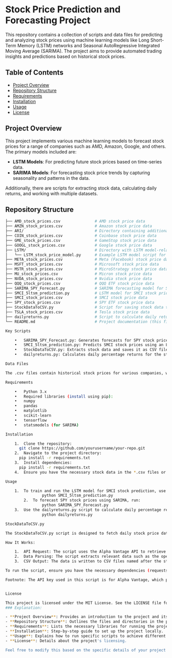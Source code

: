 # Stock Price Prediction and Forecasting Project

This repository contains a collection of scripts and data files for predicting and analyzing stock prices using machine learning models like Long Short-Term Memory (LSTM) networks and Seasonal AutoRegressive Integrated Moving Average (SARIMA). The project aims to provide automated trading insights and predictions based on historical stock prices.

## Table of Contents
- [Project Overview](#project-overview)
- [Repository Structure](#repository-structure)
- [Requirements](#requirements)
- [Installation](#installation)
- [Usage](#usage)
- [License](#license)

## Project Overview

This project implements various machine learning models to forecast stock prices for a range of companies such as AMD, Amazon, Google, and others. The primary models included are:
- **LSTM Models**: For predicting future stock prices based on time-series data.
- **SARIMA Models**: For forecasting stock price trends by capturing seasonality and patterns in the data.

Additionally, there are scripts for extracting stock data, calculating daily returns, and working with multiple datasets.

## Repository Structure

```bash
├── AMD_stock_prices.csv               # AMD stock price data
├── AMZN_stock_prices.csv              # Amazon stock price data
├── ARI/                               # Directory containing additional resources and scripts for ARI-related analysis
├── COIN_stock_prices.csv              # Coinbase stock price data
├── GME_stock_prices.csv               # GameStop stock price data
├── GOOGL_stock_prices.csv             # Google stock price data
├── LSTM/                              # Directory with LSTM model-related code
│   └── LSTM_stock_price_model.py      # Example LSTM model script for stock price prediction
├── META_stock_prices.csv              # Meta (Facebook) stock price data
├── MSFT_stock_prices.csv              # Microsoft stock price data
├── MSTR_stock_prices.csv              # MicroStrategy stock price data
├── MU_stock_prices.csv                # Micron stock price data
├── NVDA_stock_prices.csv              # Nvidia stock price data
├── QQQ_stock_prices.csv               # QQQ ETF stock price data
├── SARIMA_SPY_Forecast.py             # SARIMA forecasting model for SPY stock prices
├── SMCI_5ltsm_prediction.py           # LSTM model for SMCI stock price prediction
├── SMCI_stock_prices.csv              # SMCI stock price data
├── SPY_stock_prices.csv               # SPY ETF stock price data
├── StockDataToCSV.py                  # Script for saving stock data to CSV
├── TSLA_stock_prices.csv              # Tesla stock price data
├── dailyreturns.py                    # Script to calculate daily returns
└── README.md                          # Project documentation (this file)

Key Scripts

	•	SARIMA_SPY_Forecast.py: Generates forecasts for SPY stock prices using SARIMA models.
	•	SMCI_5ltsm_prediction.py: Predicts SMCI stock prices using an LSTM model trained on historical data.
	•	StockDataToCSV.py: Extracts stock data and saves it as CSV files for further analysis.
	•	dailyreturns.py: Calculates daily percentage returns for the stocks in the dataset.

Data Files

The .csv files contain historical stock prices for various companies, which are used by the models for training and prediction.

Requirements

	•	Python 3.x
	•	Required libraries (install using pip):
	•	numpy
	•	pandas
	•	matplotlib
	•	scikit-learn
	•	tensorflow
	•	statsmodels (for SARIMA)

Installation

	1.	Clone the repository:
      git clone https://github.com/yourusername/your-repo.git
	2.	Navigate to the project directory:
      pip install -r requirements.txt
	3.	Install dependencies:
      pip install -r requirements.txt
	4.	Ensure you have the necessary stock data in the *.csv files or run StockDataToCSV.py to generate them.

Usage

	1.	To train and run the LSTM model for SMCI stock prediction, use:
                python SMCI_5ltsm_prediction.py
        2.	To forecast SPY stock prices using SARIMA, run:
                python SARIMA_SPY_Forecast.py
	3.	Use the dailyreturns.py script to calculate daily percentage returns for the stocks:
                python dailyreturns.py

StockDataToCSV.py

The StockDataToCSV.py script is designed to fetch daily stock price data from the Alpha Vantage API for a predefined list of stock symbols. The data is then saved into separate CSV files for each symbol. The script automates the process of data retrieval and storage, making it easier to work with historical stock data for analysis or model training.

How It Works:

	1.	API Request: The script uses the Alpha Vantage API to retrieve the daily time series stock data for a list of stock symbols, which currently includes companies like Intel (INTC), Tesla (TSLA), and Microsoft (MSFT).
	2.	Data Parsing: The script extracts relevant data such as the open, high, low, close prices, and trading volume from the API response.
	3.	CSV Output: The data is written to CSV files named after the stock symbols (e.g., INTC_stock_prices.csv, TSLA_stock_prices.csv). These files contain daily historical prices and volumes for each stock.

To run the script, ensure you have the necessary dependencies (requests, csv), and execute the file with: python StockDataToCSV.py

Footnote: The API key used in this script is for Alpha Vantage, which provides free API access for stock market data. Note that there is a limit on the number of API calls per minute in the free tier. If you encounter issues with the API, you may need to wait and rerun the script or consider upgrading to a premium API key.


License

This project is licensed under the MIT License. See the LICENSE file for details.
### Explanation:

- **Project Overview**: Provides an introduction to the project and its goals.
- **Repository Structure**: Outlines the files and directories in the project.
- **Requirements**: Lists the necessary libraries for running the project.
- **Installation**: Step-by-step guide to set up the project locally.
- **Usage**: Explains how to run specific scripts to achieve different outcomes (e.g., LSTM prediction, SARIMA forecasting).
- **License**: Details about the project's licensing.

Feel free to modify this based on the specific details of your project!




